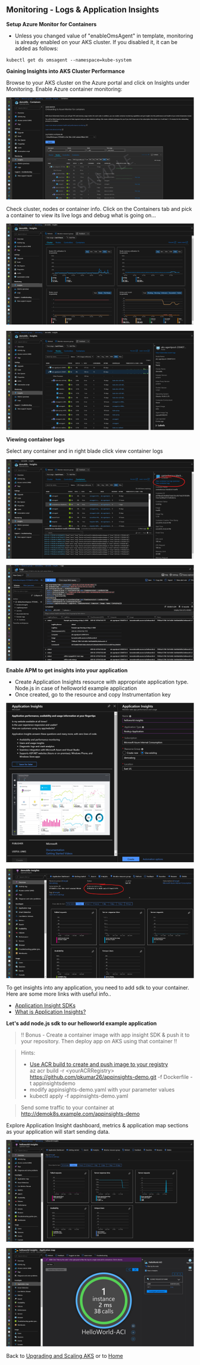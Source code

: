 ## Monitoring - Logs & Application Insights

**Setup Azure Monitor for Containers**

- Unless you changed value of "enableOmsAgent" in template, monitoring is already enabled on your AKS cluster. If you disabled it, it can be added as follows:
>
    kubectl get ds omsagent --namespace=kube-system

**Gaining Insights into AKS Cluster Performance**

Browse to your AKS cluster on the Azure portal and click on Insights under Monitoring. Enable Azure container monitoring:

![](logging/enable_insights.jpg)

 Check cluster, nodes or container info. Click on the Containers tab and pick a container to view its live logs and debug what is going on...

![](logging/1-monitoring.jpg)

![](logging/2-monitoring.jpg)

**Viewing container logs**

Select any container and in right blade click view container logs

![](logging/3-monitoring.jpg)

![](logging/container_logs.jpg)

**Enable APM to get insights into your application**

- Create Application Insights resource with appropriate application type. Node.js in case of helloworld example application
- Once created, go to the resource and copy Instrumentation key

![](logging/app_insights.jpg)

![](logging/insights_key.jpg)

To get insights into any application, you need to add sdk to your container. Here are some more links with useful info..

- [Application Insight SDKs](https://github.com/Microsoft/ApplicationInsights-Home)
- [What is Application Insights?](https://docs.microsoft.com/en-us/azure/azure-monitor/app/app-insights-overview)

**Let's add node.js sdk to our helloworld example application**

> !! Bonus - Create a container image with app insight SDK & push it to your repository. Then deploy app on AKS using that container !!

>
>Hints:
>- [Use ACR build to create and push image to your registry](https://docs.azure.cn/zh-cn/cli/acr?view=azure-cli-latest#az-acr-build) \
    az acr build -r \<yourACRRegistry> https://github.com/pkumar26/appinsights-demo.git -f Dockerfile -t appinsightsdemo
>- modify appinsights-demo.yaml with your parameter values
>- kubectl apply -f appinsights-demo.yaml

>
>Send some traffic to your container at http://demok8s.example.com/appinsights-demo

Explore Application Insight dashboard, metrics & application map sections as your application will start sending data.

![](logging/insights_dash.jpg)

![](logging/app_map.jpg)

Back to [Upgrading and Scaling AKS](upgrade.md) or to [Home](README.md)